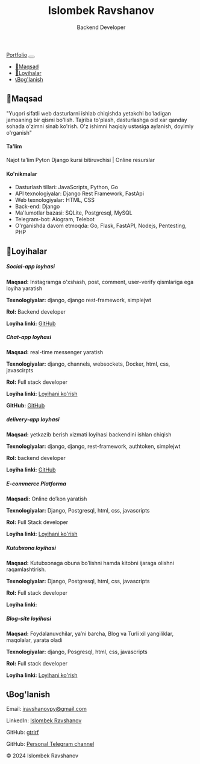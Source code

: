 <!DOCTYPE html>
<html lang="uz">
<head>
    <meta charset="UTF-8">
    <meta name="viewport" content="width=device-width, initial-scale=1.0">
    <title>Islombek Ravshanov - Portfolio</title>
    <link href="https://stackpath.bootstrapcdn.com/bootstrap/4.5.2/css/bootstrap.min.css" rel="stylesheet">
</head>
<body>
    <header class="bg-dark text-white text-center py-5">
        <h1>Islombek Ravshanov</h1>
        <p class="lead">Backend Developer</p>
    </header>
    <nav class="navbar navbar-expand-lg navbar-light bg-light">
        <div class="container">
            <a class="navbar-brand" href="#">Portfolio</a>
            <button class="navbar-toggler" type="button" data-toggle="collapse" data-target="#navbarNav" aria-controls="navbarNav" aria-expanded="false" aria-label="Toggle navigation">
                <span class="navbar-toggler-icon"></span>
            </button>
            <div class="collapse navbar-collapse" id="navbarNav">
                <ul class="navbar-nav ml-auto">
                    <li class="nav-item"><a class="nav-link" href="#about">📝Maqsad</a></li>
                    <li class="nav-item"><a class="nav-link" href="#projects">📂Loyihalar</a></li>
                    <li class="nav-item"><a class="nav-link" href="#contact">📞Bog'lanish</a></li>
                </ul>
            </div>
        </div>
    </nav>
    <section id="about" class="py-5">
        <div class="container">
            <h2 class="text-center">📝Maqsad</h2>
            <p class="lead text-center">"Yuqori sifatli web dasturlarni ishlab chiqishda yetakchi bo'ladigan jamoaning bir qismi bo'lish. Tajriba to'plash, dasturlashga oid xar qanday sohada o'zimni sinab ko'rish. O'z ishimni haqiqiy ustasiga aylanish, doyimiy o'rganish"</p>
            <h4>Ta'lim</h4>
            <p>Najot ta’lim Pyton Django kursi bitiruvchisi | Online resurslar</p>
            <h4>Ko'nikmalar</h4>
            <ul>
                <li>Dasturlash tillari: JavaScripts, Python, Go</li>
                <li>API texnologiyalar: Django Rest Framework, FastApi</li>
                <li>Web texnologiyalar: HTML, CSS</li>
                <li>Back-end: Django</li>
                <li>Ma'lumotlar bazasi: SQLite, Postgresql, MySQL</li>
                <li>Telegram-bot: Aiogram, Telebot</li>
                <li>O'rganishda davom etmoqda: Go, Flask, FastAPI, Nodejs, Pentesting, PHP</li>
            </ul>
        </div>
    </section>
    <section id="projects" class="py-5 bg-light">
        <div class="container">
            <h2 class="text-center">📂Loyihalar</h2>
            <div class="card-deck">
                <div class="card">
                    <div class="card-body">
                        <h5 class="card-title">Social-app loyhasi</h5>
                        <p class="card-text"><strong>Maqsad:</strong> Instagramga o'xshash, post, comment, user-verify qismlariga ega loyiha yaratish</p>
                        <p class="card-text"><strong>Texnologiyalar:</strong> django, django rest-framework, simplejwt</p>
                        <p class="card-text"><strong>Rol:</strong> Backend developer</p>
                        <p class="card-text"><strong>Loyiha linki:</strong> <a href="https://github.com/gtrirf/userverify" class="btn btn-primary">GitHub</a></p>
                    </div>
                </div>
                <div class="card">
                    <div class="card-body">
                        <h5 class="card-title">Chat-app loyhasi</h5>
                        <p class="card-text"><strong>Maqsad:</strong> real-time messenger yaratish</p>
                        <p class="card-text"><strong>Texnologiyalar:</strong> django, channels, websockets, Docker, html, css, javascirpts</p>
                        <p class="card-text"><strong>Rol:</strong> Full stack developer</p>
                        <p class="card-text"><strong>Loyiha linki:</strong> <a href="https://chatapp-1-zfhh.onrender.com/" class="btn btn-primary">Loyihani ko'rish</a></p>
                        <p class="card-text"><strong>GitHub:</strong> <a href="https://github.com/gtrirf/chatapp" class="btn btn-primary">GitHub</a></p>
                    </div>
                </div>
                <div class="card">
                    <div class="card-body">
                        <h5 class="card-title">delivery-app loyhasi</h5>
                        <p class="card-text"><strong>Maqsad:</strong> yetkazib berish xizmati loyihasi backendini ishlan chiqish</p>
                        <p class="card-text"><strong>Texnologiyalar:</strong> django, django, rest-framework, authtoken, simplejwt</p>
                        <p class="card-text"><strong>Rol:</strong> backend developer</p>
                        <p class="card-text"><strong>Loyiha linki:</strong> <a href="https://github.com/gtrirf/delivery-app" class="btn btn-primary">GitHub</a></p>
                    </div>
                </div>
                <div class="card">
                    <div class="card-body">
                        <h5 class="card-title">E-commerce Platforma</h5>
                        <p class="card-text"><strong>Maqsadi:</strong> Online do’kon yaratish</p>
                        <p class="card-text"><strong>Texnologiyalar:</strong> Django, Postgresql, html, css, javascripts</p>
                        <p class="card-text"><strong>Rol:</strong> Full Stack developer</p>
                        <p class="card-text"><strong>Loyiha linki:</strong> <a href="https://bazaaar-uz.onrender.com/" class="btn btn-primary">Loyihani ko'rish</a></p>
                    </div>
                </div>
                <div class="card">
                    <div class="card-body">
                        <h5 class="card-title">Kutubxona loyihasi</h5>
                        <p class="card-text"><strong>Maqsad:</strong> Kutubxonaga obuna bo’lishni hamda kitobni ijaraga olishni raqamlashtirish.</p>
                        <p class="card-text"><strong>Texnologiyalar:</strong> Django, Postgresql, html, css, javascripts</p>
                        <p class="card-text"><strong>Rol:</strong> Full stack developer</p>
                        <p class="card-text"><strong>Loyiha linki:</strong></p>
                    </div>
                </div>
                <div class="card">
                    <div class="card-body">
                        <h5 class="card-title">Blog-site loyihasi</h5>
                        <p class="card-text"><strong>Maqsad:</strong> Foydalanuvchilar, ya’ni barcha, Blog va Turli xil yangiliklar, maqolalar, yarata oladi</p>
                        <p class="card-text"><strong>Texnologiyalar:</strong> django, Posgresql, html, css, javascripts</p>
                        <p class="card-text"><strong>Rol:</strong> Full stack developer</p>
                        <p class="card-text"><strong>Loyiha linki:</strong> <a href="https://blogsite-new-edition.onrender.com/" class="btn btn-primary">Loyihani ko'rish</a></p>
                    </div>
                </div>
            </div>
        </div>
    </section>
    <section id="contact" class="py-5">
        <div class="container">
            <h2 class="text-center">📞Bog'lanish</h2>
            <p class="text-center">Email: <a href="mailto:iravshanovpy@gmail.com">iravshanovpy@gmail.com</a></p>
            <p class="text-center">LinkedIn: <a href="https://www.linkedin.com/in/islombek-ravshanov-3042252b7/">Islombek Ravshanov</a></p>
            <p class="text-center">GitHub: <a href="https://github.com/gtrirf/">gtrirf</a></p>
            <p class="text-center">GitHub: <a href="https://t.me/horizon_blogs">Personal Telegram channel</a></p>
        </div>
    </section>
    <footer class="bg-dark text-white text-center py-3">
        <p>&copy; 2024 Islombek Ravshanov</p>
    </footer>
    <script src="https://code.jquery.com/jquery-3.5.1.slim.min.js"></script>
    <script src="https://cdn.jsdelivr.net/npm/@popperjs/core@2.5.2/dist/umd/popper.min.js"></script>
    <script src="https://stackpath.bootstrapcdn.com/bootstrap/4.5.2/js/bootstrap.min.js"></script>
</body>
</html>
